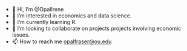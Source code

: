 - 👋 Hi, I’m @OpalIrene
- 👀 I’m interested in economics and data science.
- 🌱 I’m currently learning R.
- 💞️ I’m looking to collaborate on projects projects involving economic issues.
- 📫 How to reach me opalfraser@ou.edu

<!---
OpalIrene/OpalIrene is a ✨ special ✨ repository because its `README.md` (this file) appears on your GitHub profile.
You can click the Preview link to take a look at your changes.
--->
